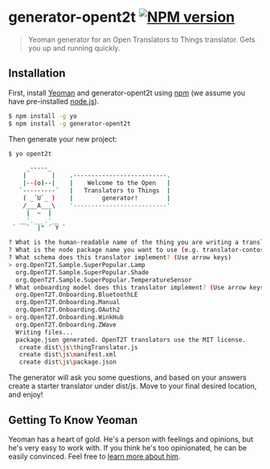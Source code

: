 # generator-opent2t [![NPM version][npm-image]][npm-url]
> Yeoman generator for an Open Translators to Things translator. Gets you up and running quickly.

## Installation

First, install [Yeoman](http://yeoman.io) and generator-opent2t using [npm](https://www.npmjs.com/) (we assume you have pre-installed [node.js](https://nodejs.org/)).

```bash
$ npm install -g yo
$ npm install -g generator-opent2t
```

Then generate your new project:

```bash
$ yo opent2t

     _-----_
    |       |    .--------------------------.
    |--(o)--|    |    Welcome to the Open   |
   `---------´   |   Translators to Things  |
    ( _´U`_ )    |        generator!        |
    /___A___\    '--------------------------'
     |  ~  |
   __'.___.'__
 ´   `  |° ´ Y `

? What is the human-readable name of the thing you are writing a translator for (e.g. Contoso Light)? Wink Light Bulb
? What is the node package name you want to use (e.g. translator-contoso-light)? translator-wink-light
? What schema does this translator implement? (Use arrow keys)
> org.OpenT2T.Sample.SuperPopular.Lamp
  org.OpenT2T.Sample.SuperPopular.Shade
  org.OpenT2T.Sample.SuperPopular.TemperatureSensor
? What onboarding model does this translator implement? (Use arrow keys)
  org.OpenT2T.Onboarding.BluetoothLE
  org.OpenT2T.Onboarding.Manual
  org.OpenT2T.Onboarding.OAuth2
> org.OpenT2T.Onboarding.WinkHub
  org.OpenT2T.Onboarding.ZWave
  Writing files...
  package.json generated. OpenT2T translators use the MIT license.
   create dist\js\thingTranslator.js
   create dist\js\manifest.xml
   create dist\js\package.json
```

The generator will ask you some questions, and based on your answers create a starter translator under dist/js. Move to your final desired location, and enjoy!

## Getting To Know Yeoman

Yeoman has a heart of gold. He&#39;s a person with feelings and opinions, but he&#39;s very easy to work with. If you think he&#39;s too opinionated, he can be easily convinced. Feel free to [learn more about him](http://yeoman.io/).

[npm-image]: https://badge.fury.io/js/generator-opent2t.svg
[npm-url]: https://npmjs.org/package/generator-opent2t

